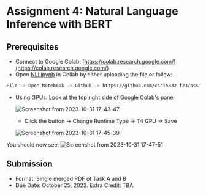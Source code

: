 # Assignment 4: Natural Language Inference with BERT
## Prerequisites

 - Connect to Google Colab: [https://colab.research.google.com/](https://colab.research.google.com/)
 - Open [NLI.ipynb](NLI.ipynb) in Collab by either uploading the file or follow:

```sh
File -> Open Notebook -> Github -> https://github.com/csci5832-f23/assignment_4 -> csci5832-f23/assignment_4 -> NLI.ipynb
```
 - Using GPUs: Look at the top right side of Google Colab's pane

   ![Screenshot from 2023-10-31 17-43-47](https://github.com/csci5832-f23/assignment_4/assets/10776106/6c3f5a97-0a5c-47bd-8f23-e1eebdf1e570)

    - Click the button -> Change Runtime Type -> T4 GPU -> Save

   ![Screenshot from 2023-10-31 17-45-39](https://github.com/csci5832-f23/assignment_4/assets/10776106/cc026b0b-17d3-48a9-96b2-77567a132a05)

You should now see: ![Screenshot from 2023-10-31 17-47-51](https://github.com/csci5832-f23/assignment_4/assets/10776106/25f8a0c0-53fa-4a03-965a-0079dc65899e)

     
## Submission

   - Format: Single merged PDF of Task A and B
   - Due Date: October 25, 2022. Extra Credit: TBA
